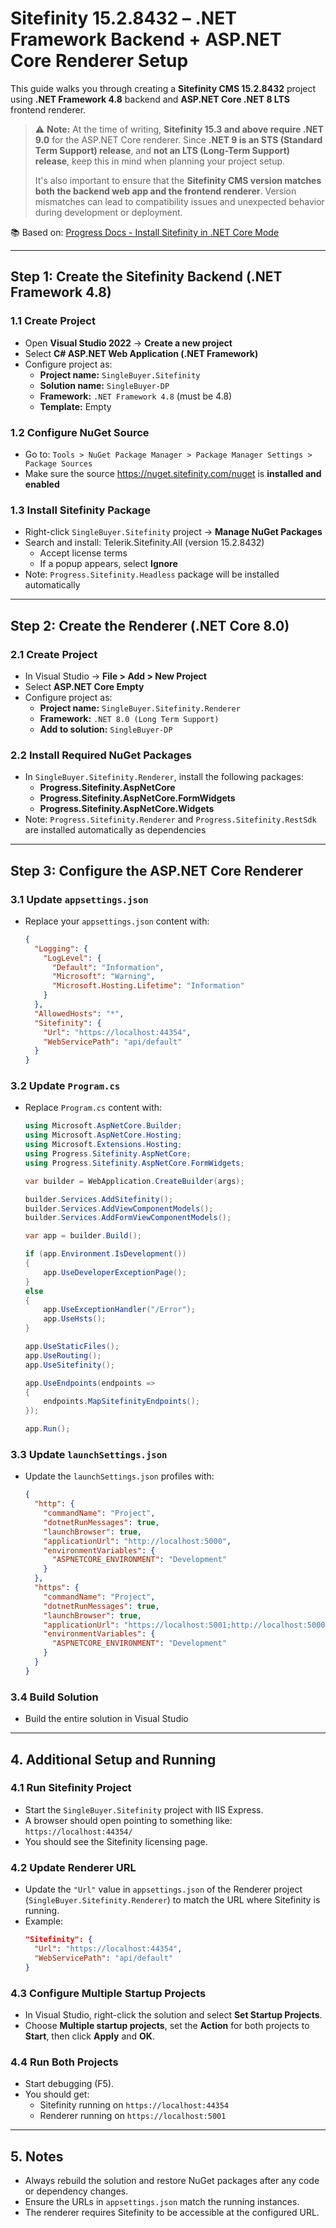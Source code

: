 # Sitefinity 15.2.8432 – .NET Framework Backend + ASP.NET Core Renderer Setup

This guide walks you through creating a **Sitefinity CMS 15.2.8432** project using **.NET Framework 4.8** backend and **ASP.NET Core .NET 8 LTS** frontend renderer.

> ⚠️ **Note:** At the time of writing, **Sitefinity 15.3 and above require .NET 9.0** for the ASP.NET Core renderer. Since **.NET 9 is an STS (Standard Term Support) release**, and **not an LTS (Long-Term Support) release**, keep this in mind when planning your project setup. 
>  
> It's also important to ensure that the **Sitefinity CMS version matches both the backend web app and the frontend renderer**. Version mismatches can lead to compatibility issues and unexpected behavior during development or deployment.

📚 Based on: [Progress Docs - Install Sitefinity in .NET Core Mode](https://www.progress.com/documentation/sitefinity-cms/152/install-sitefinity-in-.net-core-mode-dp)

---

## Step 1: Create the Sitefinity Backend (.NET Framework 4.8)
### 1.1 Create Project
- Open **Visual Studio 2022** → **Create a new project**  
- Select **C# ASP.NET Web Application (.NET Framework)**  
- Configure project as:  
  - **Project name:** `SingleBuyer.Sitefinity`  
  - **Solution name:** `SingleBuyer-DP`  
  - **Framework:** `.NET Framework 4.8` (must be 4.8)  
  - **Template:** Empty

### 1.2 Configure NuGet Source
- Go to: `Tools > NuGet Package Manager > Package Manager Settings > Package Sources`  
- Make sure the source https://nuget.sitefinity.com/nuget is **installed and enabled**

### 1.3 Install Sitefinity Package
- Right-click `SingleBuyer.Sitefinity` project → **Manage NuGet Packages**  
- Search and install: Telerik.Sitefinity.All (version 15.2.8432)
  - Accept license terms  
  - If a popup appears, select **Ignore**  
- Note: `Progress.Sitefinity.Headless` package will be installed automatically  
---

## Step 2: Create the Renderer (.NET Core 8.0)
### 2.1 Create Project
- In Visual Studio → **File > Add > New Project**  
- Select **ASP.NET Core Empty**  
- Configure project as:  
  - **Project name:** `SingleBuyer.Sitefinity.Renderer`  
  - **Framework:** `.NET 8.0 (Long Term Support)`  
  - **Add to solution:** `SingleBuyer-DP`

### 2.2 Install Required NuGet Packages
- In `SingleBuyer.Sitefinity.Renderer`, install the following packages:
  - **Progress.Sitefinity.AspNetCore**
  - **Progress.Sitefinity.AspNetCore.FormWidgets**
  - **Progress.Sitefinity.AspNetCore.Widgets**
- Note: `Progress.Sitefinity.Renderer` and `Progress.Sitefinity.RestSdk` are installed automatically as dependencies
---

## Step 3: Configure the ASP.NET Core Renderer
### 3.1 Update `appsettings.json`
- Replace your `appsettings.json` content with:
  ```json
  {
    "Logging": {
      "LogLevel": {
        "Default": "Information",
        "Microsoft": "Warning",
        "Microsoft.Hosting.Lifetime": "Information"
      }
    },
    "AllowedHosts": "*",
    "Sitefinity": {
      "Url": "https://localhost:44354",
      "WebServicePath": "api/default"
    }
  }
  ```

### 3.2 Update `Program.cs`
- Replace `Program.cs` content with:
  ```csharp
  using Microsoft.AspNetCore.Builder;
  using Microsoft.AspNetCore.Hosting;
  using Microsoft.Extensions.Hosting;
  using Progress.Sitefinity.AspNetCore;
  using Progress.Sitefinity.AspNetCore.FormWidgets;
  
  var builder = WebApplication.CreateBuilder(args);
  
  builder.Services.AddSitefinity();
  builder.Services.AddViewComponentModels();
  builder.Services.AddFormViewComponentModels();
  
  var app = builder.Build();
  
  if (app.Environment.IsDevelopment())
  {
      app.UseDeveloperExceptionPage();
  }
  else
  {
      app.UseExceptionHandler("/Error");
      app.UseHsts();
  }
  
  app.UseStaticFiles();
  app.UseRouting();
  app.UseSitefinity();
  
  app.UseEndpoints(endpoints =>
  {
      endpoints.MapSitefinityEndpoints();
  });
  
  app.Run();
  ```

### 3.3 Update `launchSettings.json`
- Update the `launchSettings.json` profiles with:
  ```json
  {
    "http": {
      "commandName": "Project",
      "dotnetRunMessages": true,
      "launchBrowser": true,
      "applicationUrl": "http://localhost:5000",
      "environmentVariables": {
        "ASPNETCORE_ENVIRONMENT": "Development"
      }
    },
    "https": {
      "commandName": "Project",
      "dotnetRunMessages": true,
      "launchBrowser": true,
      "applicationUrl": "https://localhost:5001;http://localhost:5000",
      "environmentVariables": {
        "ASPNETCORE_ENVIRONMENT": "Development"
      }
    }
  }
  ```

### 3.4 Build Solution
- Build the entire solution in Visual Studio 
---

## 4. Additional Setup and Running
### 4.1 Run Sitefinity Project
  - Start the `SingleBuyer.Sitefinity` project with IIS Express.  
  - A browser should open pointing to something like: `https://localhost:44354/`  
  - You should see the Sitefinity licensing page.

### 4.2 Update Renderer URL
 - Update the `"Url"` value in `appsettings.json` of the Renderer project (`SingleBuyer.Sitefinity.Renderer`) to match the URL where Sitefinity is running.  
 - Example:  
     ```json
     "Sitefinity": {
       "Url": "https://localhost:44354",
       "WebServicePath": "api/default"
     }
     ```
### 4.3 Configure Multiple Startup Projects
 - In Visual Studio, right-click the solution and select **Set Startup Projects**.  
 - Choose **Multiple startup projects**, set the **Action** for both projects to **Start**, then click **Apply** and **OK**.

### 4.4 Run Both Projects
 - Start debugging (F5).  
 - You should get:
   - Sitefinity running on `https://localhost:44354`
   - Renderer running on `https://localhost:5001`
---

## 5. Notes
- Always rebuild the solution and restore NuGet packages after any code or dependency changes.  
- Ensure the URLs in `appsettings.json` match the running instances.  
- The renderer requires Sitefinity to be accessible at the configured URL.
